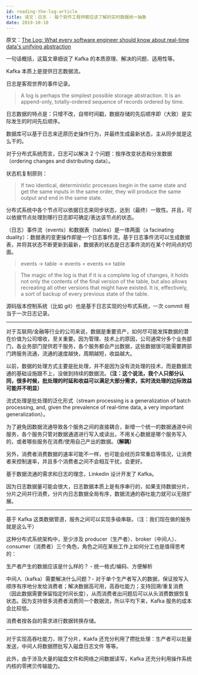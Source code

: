 ```yaml
---
id: reading-the-log-article
title: 读文：日志 - 每个软件工程师都应该了解的实时数据统一抽象
date: 2019-10-10
---
```


原文：[The Log: What every software engineer should know about real-time data's unifying abstraction](https://engineering.linkedin.com/distributed-systems/log-what-every-software-engineer-should-know-about-real-time-datas-unifying)

一句话概括，这篇文章细说了 Kafka 的本质原理、解决的问题、适用性等。

Kafka 本质上是提供日志数据流。

日志是客观世界的事件记录。

> A log is perhaps the simplest possible storage abstraction. It is an append-only, totally-ordered sequence of records ordered by time.

日志数据的特点是：只增不改，自带时间戳，数据存储的先后顺序即（大致）是实际发生的时间先后顺序。

数据库可以基于日志来还原历史操作行为，并最终生成最新状态，主从同步就是这么干的。

对于分布式系统而言，日志可以解决 2 个问题：按序改变状态和分发数据（ordering changes and distributing data）。

状态机复制原则：

> If two identical, deterministic processes begin in the same state and get the same inputs in the same order, they will produce the same output and end in the same state.

分布式系统中各个节点可以依据日志来同步状态，达到（最终）一致性。并且，可以依据节点处理到哪行日志即可确定/表达该节点的状态。

（日志）事件流（events）和数据表（tables）是一体两面（a facinating duality）：数据表的变更操作即是一个日志事件流，基于日志事件流可以生成数据表，并将其状态不断更新到最新，数据表的状态是日志事件流的在某个时间点的切面。

> events -> table -> events = events <-> table

> The magic of the log is that if it is a complete log of changes, it holds not only the contents of the final version of the table, but also allows recreating all other versions that might have existed. It is, effectively, a sort of backup of every previous state of the table.

源码版本控制系统（比如 git）也是基于日志实现的分布式系统，一次 commit 相当于一次日志记录。

---

对于互联网/金融等行业的公司来说，数据是重要资产，如何尽可能发挥数据的潜在价值为公司增收，至关重要。因为管理、技术上的原因，公司通常分多个业务部门，各业务部门提供若干服务，各个服务都会产出数据，这些数据很可能需要跨部门跨服务流通，流通的速度越快，周期越短，收益越大。

以前，数据的处理方式主要是批处理，并不是因为没有流处理的技术，而是数据流通的基础设施跟不上，没做到持续的数据流。**（注：这个说法，我个人只部分认同，很多时候，批处理的时延和收益可以满足大部分需求，实时流处理的边际效益可能并不明显）**

流式处理是批处理的泛化形式（stream processing is a generalization of batch processing, and, given the prevalence of real-time data, a very important generalization）。

为了避免因数据流通导致各个服务之间的直接耦合，新增一个统一的数据通道中间服务，各个服务只管对数据通道进行写入或读出，不用关心数据是哪个服务写入的，或者哪些服务在消费/使用自己产出的数据。**（解耦）**

另外，消费者消费数据的速率可能不一样，也可能会经历异常重启等情况，让消费者来控制速率，并且多个消费者之间不会相互干扰，会更好。

基于数据流通的需求和日志的理念，Linkedin 设计开发了 Kafka。

因为日志数据量可能会很大，日志数据本质上是有序串行的，如果支持数据分片，分片之间并行消费，分片内日志数据全局有序，数据流通的吞吐能力就可以无限扩展。

---

基于 Kafka 这类数据管道，服务之间可以实现多级串联。（注：我们现在做的服务就是这么干）

这种分布式系统架构中，至少涉及 producer（生产者）、broker（中间人）、consumer（消费者）三个角色，角色之间在某些工作上如何分工也是值得思考的：

生产者产生的数据应该是什么样的？ - 统一格式/编码、方便解析

中间人（kafka）需要解决什么问题？- 对于单个生产者写入的数据，保证按写入顺序有序地分发给消费者；解决数据高可用，高吞吐能力；支持回溯/重复消费（因此数据需要保留指定时间长度），从而消费者出问题后可以从头消费数据恢复状态。因为支持很多消费者消费同一个数据流，所以平均下来，Kafka 服务的成本会比较低。

消费者按各自的需求进行数据转换存储。

---

对于实现高吞吐能力，除了分片，Kakfa 还充分利用了攒批处理：生产者可以批量发送，中间人将数据攒批写入磁盘日志文件 等等。

此外，由于涉及大量的磁盘文件和网络之间数据读写，Kafka 还充分利用操作系统内核的零拷贝传输能力。